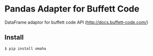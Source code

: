 # Pandas Adapter for Buffett Code

DataFrame adaptor for buffett code API (http://docs.buffett-code.com/)

## Install

```
$ pip install omaha
```
